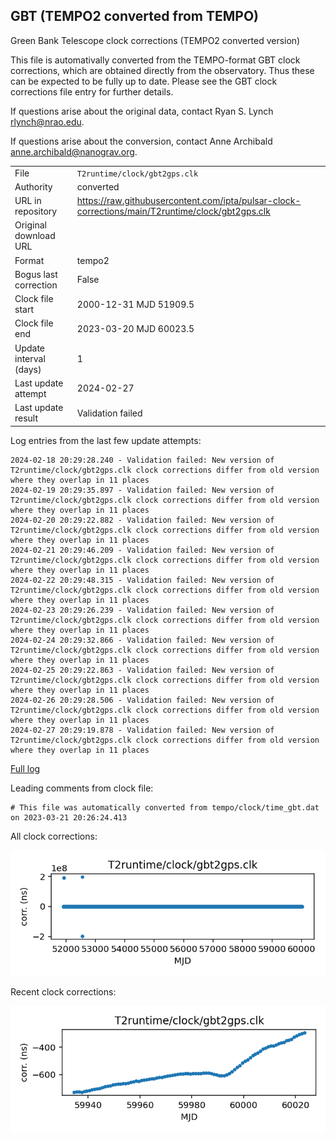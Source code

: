 
## GBT (TEMPO2 converted from TEMPO)

Green Bank Telescope clock corrections (TEMPO2 converted version)

This file is automativally converted from the TEMPO-format GBT
clock corrections, which are obtained directly from the observatory.
Thus these can be expected to be fully up to date. Please see the
GBT clock corrections file entry for further details.

If questions arise about the original data, contact Ryan S. Lynch
<rlynch@nrao.edu>.

If questions arise about the conversion, contact Anne Archibald
<anne.archibald@nanograv.org>.

|     |     |
|:--- |:--- |
| File | `T2runtime/clock/gbt2gps.clk` |
| Authority | converted |
| URL in repository | <https://raw.githubusercontent.com/ipta/pulsar-clock-corrections/main/T2runtime/clock/gbt2gps.clk> |
| Original download URL | <None> |
| Format | tempo2 |
| Bogus last correction | False |
| Clock file start | 2000-12-31 MJD 51909.5 |
| Clock file end | 2023-03-20 MJD 60023.5 |
| Update interval (days) | 1 |
| Last update attempt | 2024-02-27 |
| Last update result | Validation failed |

Log entries from the last few update attempts:
```
2024-02-18 20:29:28.240 - Validation failed: New version of T2runtime/clock/gbt2gps.clk clock corrections differ from old version where they overlap in 11 places
2024-02-19 20:29:35.897 - Validation failed: New version of T2runtime/clock/gbt2gps.clk clock corrections differ from old version where they overlap in 11 places
2024-02-20 20:29:22.882 - Validation failed: New version of T2runtime/clock/gbt2gps.clk clock corrections differ from old version where they overlap in 11 places
2024-02-21 20:29:46.209 - Validation failed: New version of T2runtime/clock/gbt2gps.clk clock corrections differ from old version where they overlap in 11 places
2024-02-22 20:29:48.315 - Validation failed: New version of T2runtime/clock/gbt2gps.clk clock corrections differ from old version where they overlap in 11 places
2024-02-23 20:29:26.239 - Validation failed: New version of T2runtime/clock/gbt2gps.clk clock corrections differ from old version where they overlap in 11 places
2024-02-24 20:29:32.866 - Validation failed: New version of T2runtime/clock/gbt2gps.clk clock corrections differ from old version where they overlap in 11 places
2024-02-25 20:29:22.863 - Validation failed: New version of T2runtime/clock/gbt2gps.clk clock corrections differ from old version where they overlap in 11 places
2024-02-26 20:29:28.506 - Validation failed: New version of T2runtime/clock/gbt2gps.clk clock corrections differ from old version where they overlap in 11 places
2024-02-27 20:29:19.878 - Validation failed: New version of T2runtime/clock/gbt2gps.clk clock corrections differ from old version where they overlap in 11 places
```
[Full log](https://raw.githubusercontent.com/ipta/pulsar-clock-corrections/main/log/T2runtime/clock/gbt2gps.clk.log)

Leading comments from clock file:

    # This file was automatically converted from tempo/clock/time_gbt.dat on 2023-03-21 20:26:24.413



All clock corrections:

![plot of all clock corrections](gbt2gps.clk.png "All corrections")

Recent clock corrections:

![plot of recent clock corrections](gbt2gps.clk.short.png "Recent corrections")

